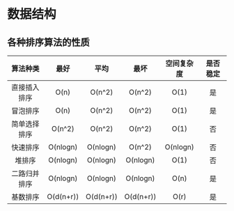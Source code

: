 # 数据结构

## 各种排序算法的性质

|  算法种类  |     最好    |     平均    |     最坏    |   空间复杂度  | 是否稳定 |
| :----: | :-------: | :-------: | :-------: | :------: | :--: |
| 直接插入排序 |    O(n)   |   O(n^2)  |   O(n^2)  |   O(1)   |   是  |
|  冒泡排序  |    O(n)   |   O(n^2)  |   O(n^2)  |   O(1)   |   是  |
| 简单选择排序 |   O(n^2)  |   O(n^2)  |   O(n^2)  |   O(1)   |   否  |
|  快速排序  |  O(nlogn) |  O(nlogn) |   O(n^2)  | O(nlogn) |   否  |
|   堆排序  |  O(nlogn) |  O(nlogn) |  O(nlogn) |   O(1)   |   否  |
| 二路归并排序 |  O(nlogn) |  O(nlogn) |  O(nlogn) |   O(n)   |   是  |
|  基数排序  | O(d(n+r)) | O(d(n+r)) | O(d(n+r)) |   O(r)   |   是  |
